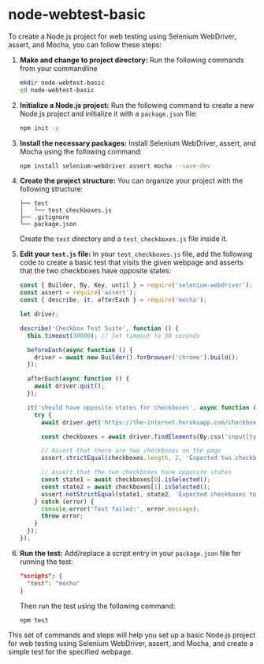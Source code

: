 # node-webtest-basic

To create a Node.js project for web testing using Selenium WebDriver, assert, and Mocha, you can follow these steps:

1. **Make and change to project directory:**
	Run the following commands from your commandline
   ```bash
   mkdir node-webtest-basic
   cd node-webtest-basic
   ```
   
1. **Initialize a Node.js project:**
   Run the following command to create a new Node.js project and initialize it with a `package.json` file:

   ```bash
   npm init -y
   ```

2. **Install the necessary packages:**
   Install Selenium WebDriver, assert, and Mocha using the following command:

   ```bash
   npm install selenium-webdriver assert mocha --save-dev
   ```

3. **Create the project structure:**
   You can organize your project with the following structure:

   ```
   ├── test
   |   └── test_checkboxes.js
   ├── .gitignore
   └── package.json
   ```

   Create the `test` directory and a `test_checkboxes.js` file inside it.

4. **Edit your `test.js` file:**
   In your `test_checkboxes.js` file, add the following code to create a basic test that visits the given webpage and asserts that the two checkboxes have opposite states:

   ```javascript
   const { Builder, By, Key, until } = require('selenium-webdriver');
   const assert = require('assert');
   const { describe, it, afterEach } = require('mocha');

   let driver;

   describe('Checkbox Test Suite', function () {
     this.timeout(30000); // Set timeout to 30 seconds

     beforeEach(async function () {
       driver = await new Builder().forBrowser('chrome').build();
     });

     afterEach(async function () {
       await driver.quit();
     });

     it('should have opposite states for checkboxes', async function () {
       try {
         await driver.get('https://the-internet.herokuapp.com/checkboxes');

         const checkboxes = await driver.findElements(By.css('input[type="checkbox"]'));

         // Assert that there are two checkboxes on the page
         assert.strictEqual(checkboxes.length, 2, 'Expected two checkboxes on the page');

         // Assert that the two checkboxes have opposite states
         const state1 = await checkboxes[0].isSelected();
         const state2 = await checkboxes[1].isSelected();
         assert.notStrictEqual(state1, state2, 'Expected checkboxes to have opposite states');
       } catch (error) {
         console.error('Test failed:', error.message);
         throw error;
       }
     });
   });
   ```

5. **Run the test:**
   Add/replace a script entry in your `package.json` file for running the test:

   ```json
   "scripts": {
     "test": "mocha"
   }
   ```

   Then run the test using the following command:

   ```bash
   npm test
   ```

This set of commands and steps will help you set up a basic Node.js project for web testing using Selenium WebDriver, assert, and Mocha, and create a simple test for the specified webpage.
